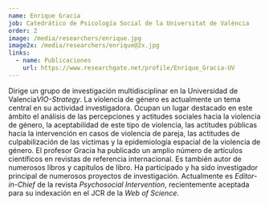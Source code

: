 ```yaml
---
name: Enrique Gracia
job: Catedrático de Psicología Social de la Universitat de València
order: 2
image: /media/researchers/enrique.jpg
image2x: /media/researchers/enrique@2x.jpg
links:
  - name: Publicaciones
    url: https://www.researchgate.net/profile/Enrique_Gracia-UV
---
```


Dirige un grupo de investigación multidisciplinar en la Universidad de Valencia*VIO-Strategy*. La violencia de género es actualmente un tema central en su actividad investigadora. Ocupan un lugar destacado en este ámbito el análisis de las percepciones y actitudes sociales hacia la violencia de género, la aceptabilidad de este tipo de violencia, las actitudes públicas hacia la intervención en casos de violencia de pareja, las actitudes de culpabilización de las víctimas y la epidemiología espacial de la violencia de género. El profesor Gracia ha publicado un amplio número de artículos científicos en revistas de referencia internacional. Es también autor de numerosos libros y capítulos de libro. Ha participado y ha sido investigador principal de numerosos proyectos de investigación. Actualmente es _Editor-in-Chief_ de la revista _Psychosocial Intervention_, recientemente aceptada para su indexación en el JCR de la _Web of Science_.
